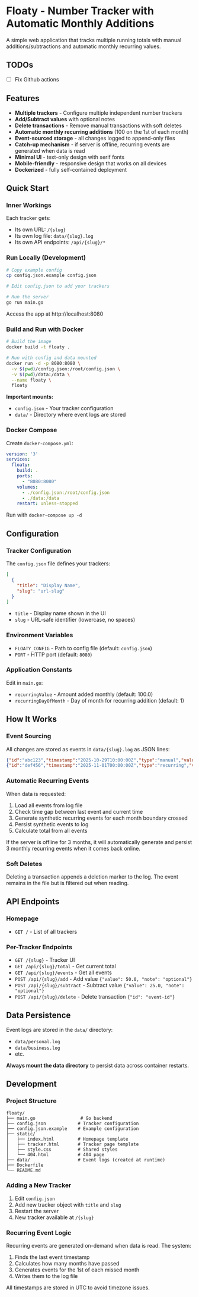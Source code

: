 # Floaty - Number Tracker with Automatic Monthly Additions

A simple web application that tracks multiple running totals with manual additions/subtractions and automatic monthly recurring values.

## TODOs
- [ ] Fix Github actions

## Features

- **Multiple trackers** - Configure multiple independent number trackers
- **Add/Subtract values** with optional notes
- **Delete transactions** - Remove manual transactions with soft deletes
- **Automatic monthly recurring additions** (100 on the 1st of each month)
- **Event-sourced storage** - all changes logged to append-only files
- **Catch-up mechanism** - if server is offline, recurring events are generated when data is read
- **Minimal UI** - text-only design with serif fonts
- **Mobile-friendly** - responsive design that works on all devices
- **Dockerized** - fully self-contained deployment

## Quick Start

### Inner Workings 

Each tracker gets:
- Its own URL: `/{slug}`
- Its own log file: `data/{slug}.log`
- Its own API endpoints: `/api/{slug}/*`

### Run Locally (Development)

```bash
# Copy example config
cp config.json.example config.json

# Edit config.json to add your trackers

# Run the server
go run main.go
```

Access the app at http://localhost:8080

### Build and Run with Docker

```bash
# Build the image
docker build -t floaty .

# Run with config and data mounted
docker run -d -p 8080:8080 \
  -v $(pwd)/config.json:/root/config.json \
  -v $(pwd)/data:/data \
  --name floaty \
  floaty
```

**Important mounts:**
- `config.json` - Your tracker configuration
- `data/` - Directory where event logs are stored

### Docker Compose

Create `docker-compose.yml`:

```yaml
version: '3'
services:
  floaty:
    build: .
    ports:
      - "8080:8080"
    volumes:
      - ./config.json:/root/config.json
      - ./data:/data
    restart: unless-stopped
```

Run with `docker-compose up -d`

## Configuration

### Tracker Configuration

The `config.json` file defines your trackers:

```json
[
  {
    "title": "Display Name",
    "slug": "url-slug"
  }
]
```

- `title` - Display name shown in the UI
- `slug` - URL-safe identifier (lowercase, no spaces)

### Environment Variables

- `FLOATY_CONFIG` - Path to config file (default: `config.json`)
- `PORT` - HTTP port (default: `8080`)

### Application Constants

Edit in `main.go`:

- `recurringValue` - Amount added monthly (default: 100.0)
- `recurringDayOfMonth` - Day of month for recurring addition (default: 1)

## How It Works

### Event Sourcing

All changes are stored as events in `data/{slug}.log` as JSON lines:

```json
{"id":"abc123","timestamp":"2025-10-29T10:00:00Z","type":"manual","value":50.0,"note":"Initial deposit"}
{"id":"def456","timestamp":"2025-11-01T00:00:00Z","type":"recurring","value":100.0,"note":"Monthly recurring addition"}
```

### Automatic Recurring Events

When data is requested:
1. Load all events from log file
2. Check time gap between last event and current time
3. Generate synthetic recurring events for each month boundary crossed
4. Persist synthetic events to log
5. Calculate total from all events

If the server is offline for 3 months, it will automatically generate and persist 3 monthly recurring events when it comes back online.

### Soft Deletes

Deleting a transaction appends a deletion marker to the log. The event remains in the file but is filtered out when reading.

## API Endpoints

### Homepage
- `GET /` - List of all trackers

### Per-Tracker Endpoints
- `GET /{slug}` - Tracker UI
- `GET /api/{slug}/total` - Get current total
- `GET /api/{slug}/events` - Get all events
- `POST /api/{slug}/add` - Add value `{"value": 50.0, "note": "optional"}`
- `POST /api/{slug}/subtract` - Subtract value `{"value": 25.0, "note": "optional"}`
- `POST /api/{slug}/delete` - Delete transaction `{"id": "event-id"}`

## Data Persistence

Event logs are stored in the `data/` directory:
- `data/personal.log`
- `data/business.log`
- etc.

**Always mount the data directory** to persist data across container restarts.

## Development

### Project Structure

```
floaty/
├── main.go                 # Go backend
├── config.json            # Tracker configuration
├── config.json.example    # Example configuration
├── static/
│   ├── index.html         # Homepage template
│   ├── tracker.html       # Tracker page template
│   ├── style.css          # Shared styles
│   └── 404.html           # 404 page
├── data/                  # Event logs (created at runtime)
├── Dockerfile
└── README.md
```

### Adding a New Tracker

1. Edit `config.json`
2. Add new tracker object with `title` and `slug`
3. Restart the server
4. New tracker available at `/{slug}`

### Recurring Event Logic

Recurring events are generated on-demand when data is read. The system:
1. Finds the last event timestamp
2. Calculates how many months have passed
3. Generates events for the 1st of each missed month
4. Writes them to the log file

All timestamps are stored in UTC to avoid timezone issues.
